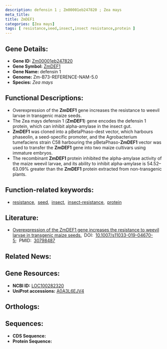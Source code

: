 ```yaml
---
description: defensin 1 ; Zm00001eb247820 ; Zea mays
meta_title:
title: ZmDEF1
categories: [Zea mays]
tags: [ resistance,seed,insect,insect resistance,protein ]
---
```


## Gene Details:
- **Gene ID:** [Zm00001eb247820]()
- **Gene Symbol:** <u>ZmDEF1</u>
- **Gene Name:** defensin 1
- **Genome:** Zm-B73-REFERENCE-NAM-5.0
- **Species:** *Zea mays*

## Functional Descriptions:
   - Overexpression of the **ZmDEF1** gene increases the resistance to weevil larvae in transgenic maize seeds.
   - The Zea mays defensin 1 (**ZmDEF1**) gene encodes the defensin 1 protein, which can inhibit alpha-amylase in the insect gut.
   - **ZmDEF1** was cloned into a pBetaPhaso-dest vector, which harbours phaseolin, a seed-specific promoter, and the Agrobacterium tumefaciens strain C58 harbouring the pBetaPhaso-**ZmDEF1** vector was used to transfer the **ZmDEF1** gene into two maize cultivars using immature embryos.
   - The recombinant **ZmDEF1** protein inhibited the alpha-amylase activity of the maize weevil larvae, and its ability to inhibit alpha-amylase is 54.52–63.09% greater than the **ZmDEF1** protein extracted from non-transgenic plants.

## Function-related keywords:
   - [resistance](/tags/resistance/),&nbsp;&nbsp;[seed](/tags/seed/),&nbsp;&nbsp;[insect](/tags/insect/),&nbsp;&nbsp;[insect-resistance](/tags/insect-resistance/),&nbsp;&nbsp;[protein](/tags/protein/)

## Literature:
   - [Overexpression of the ZmDEF1 gene increases the resistance to weevil larvae in transgenic maize seeds.](https://www.doi.org/10.1007/s11033-019-04670-5)&nbsp;&nbsp;DOI:&nbsp;&nbsp;[10.1007/s11033-019-04670-5](https://www.doi.org/10.1007/s11033-019-04670-5);&nbsp;&nbsp;PMID:&nbsp;&nbsp;[30798487](https://pubmed.ncbi.nlm.nih.gov/30798487/)

## Related News:

## Gene Resources:
- **NCBI ID:**  [LOC100282320](https://www.ncbi.nlm.nih.gov/search/all/?term=LOC100282320)
- **UniProt accessions:**  [A0A3L6EJV4](https://www.uniprot.org/uniprotkb/A0A3L6EJV4/entry)

## Orthologs:

## Sequences:
- **CDS Sequence:**
- **Protein Sequence:**
